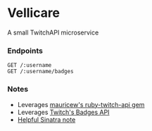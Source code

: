 # Vellicare

A small TwitchAPI microservice

### Endpoints

```
GET /:username
GET /:username/badges
```

### Notes

- Leverages [mauricew's ruby-twitch-api gem](https://github.com/mauricew/ruby-twitch-api)
- Leverages [Twitch's Badges API](https://dev.twitch.tv/docs/api/reference/#get-channel-chat-badges)
- [Helpful Sinatra note](https://github.com/sinatra/sinatra/issues/589)
